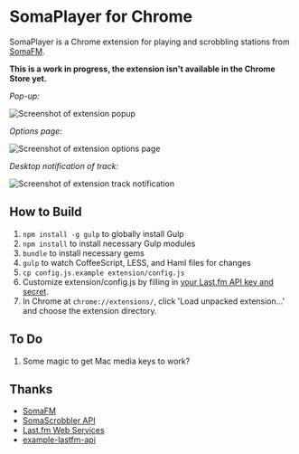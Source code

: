 # SomaPlayer for Chrome

SomaPlayer is a Chrome extension for playing and scrobbling stations from [SomaFM](http://somafm.com).

**This is a work in progress, the extension isn't available in the Chrome Store yet.**

*Pop-up:*

![Screenshot of extension popup](http://github.com/moneypenny/soma-chrome/raw/master/screenshot.png)

*Options page:*

![Screenshot of extension options page](http://github.com/moneypenny/soma-chrome/raw/master/screenshot2.png)

*Desktop notification of track:*

![Screenshot of extension track notification](http://github.com/moneypenny/soma-chrome/raw/master/screenshot3.png)

## How to Build

1. `npm install -g gulp` to globally install Gulp
1. `npm install` to install necessary Gulp modules
1. `bundle` to install necessary gems
1. `gulp` to watch CoffeeScript, LESS, and Haml files for changes
1. `cp config.js.example extension/config.js`
1. Customize extension/config.js by filling in [your Last.fm API key and secret](http://www.last.fm/api/accounts).
1. In Chrome at `chrome://extensions/`, click 'Load unpacked extension...' and choose the extension directory.

## To Do

1. Some magic to get Mac media keys to work?

## Thanks

- [SomaFM](http://somafm.com/)
- [SomaScrobbler API](http://api.somascrobbler.com/)
- [Last.fm Web Services](http://www.last.fm/api)
- [example-lastfm-api](https://github.com/soundsuggest/example-lastfm-api)
